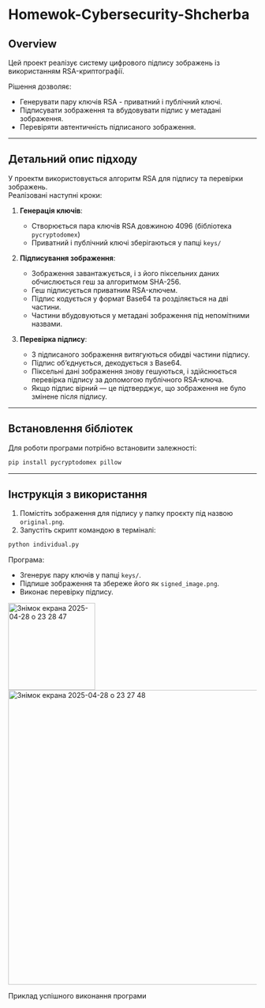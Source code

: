 # Homewok-Cybersecurity-Shcherba


## Overview

Цей проект реалізує систему цифрового підпису зображень із використанням RSA-криптографії.

Рішення дозволяє:
- Генерувати пару ключів RSA - приватний і публічний ключі.
- Підписувати зображення та вбудовувати підпис у метадані зображення.
- Перевіряти автентичність підписаного зображення.

---

## Детальний опис підходу

У проектм використовується алгоритм RSA для підпису та перевірки зображень.  
Реалізовані наступні кроки:

1. **Генерація ключів**:
   - Створюється пара ключів RSA довжиною 4096 (бібліотекa `pycryptodomex`)
   - Приватний і публічний ключі зберігаються у папці `keys/`

2. **Підписування зображення**:
   - Зображення завантажується, і з його піксельних даних обчислюється геш за алгоритмом SHA-256.
   - Геш підписується приватним RSA-ключем.
   - Підпис кодується у формат Base64 та розділяється на дві частини.
   - Частини вбудовуються у метадані зображення під непомітними назвами.

3. **Перевірка підпису**:
   - З підписаного зображення витягуються обидві частини підпису.
   - Підпис об’єднується, декодується з Base64.
   - Піксельні дані зображення знову гешуються, і здійснюється перевірка підпису за допомогою публічного RSA-ключа.
   - Якщо підпис вірний — це підтверджує, що зображення не було змінене після підпису.


---

## Встановлення бібліотек

Для роботи програми потрібно встановити залежності:

```bash
pip install pycryptodomex pillow
```

---

## Інструкція з використання

1. Помістіть зображення для підпису у папку проєкту під назвою `original.png`.
2. Запустіть скрипт командою в терміналі:

```bash
python individual.py
```

Програма:
- Згенерує пару ключів у папці `keys/`.
- Підпише зображення та збереже його як `signed_image.png`.
- Виконає перевірку підпису.

<img width="176" alt="Знімок екрана 2025-04-28 о 23 28 47" src="https://github.com/user-attachments/assets/b5311cbd-390c-40e9-9fcd-298d8bf8cd24" />



<img width="596" alt="Знімок екрана 2025-04-28 о 23 27 48" src="https://github.com/user-attachments/assets/f07ffb9b-e395-440e-a53c-e65594b4ecfe" />



Приклад успішного виконання програми
